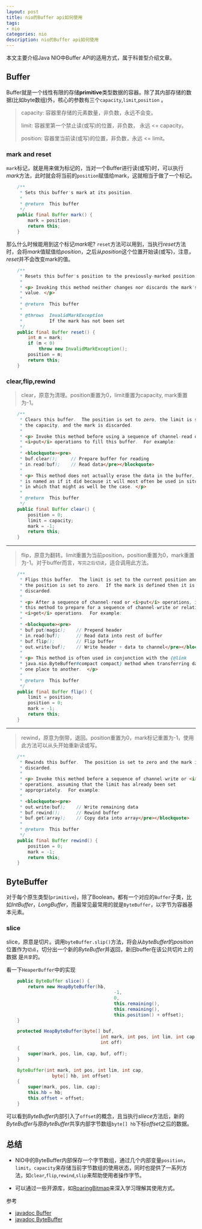 ```yaml
---
layout: post
title: nio的Buffer api如何使用
tags:
- nio
categories: nio
description: nio的Buffer api如何使用
---
```


本文主要介绍Java NIO中Buffer API的适用方式，属于科普型介绍文章。

<!-- more -->

## Buffer
Buffer就是一个线性有限的存储**primitive**类型数据的容器。除了其内部存储的数据(比如byte数组)外，核心的参数有三个`capacity`,`limit`,`position` 。

> capacity: 容器里存储的元素数量，非负数，永远不会变。
> 
> limit: 容器里第一个禁止读(或写)的位置，非负数， 永远 <= capacity。
> 
> position: 容器里当前读(或写)的位置，非负数，永远 <= limit。

### mark and reset
`mark`标记，就是用来做为标记的，当对一个Buffer进行读(或写)时，可以执行*mark*方法，此时就会将当前的`position`赋值给mark，这就相当于做了一个标记。
```java
    /**
     * Sets this buffer's mark at its position.
     *
     * @return  This buffer
     */
    public final Buffer mark() {
        mark = position;
        return this;
    }
```
那么什么时候能用到这个标记*mark*呢? `reset`方法可以用到，当执行*reset*方法时，会将*mark*值赋值给*position*，之后从*position*这个位置开始读(或写)，注意，*reset*并不会改变mark的值。
```java
    /**
     * Resets this buffer's position to the previously-marked position.
     *
     * <p> Invoking this method neither changes nor discards the mark's
     * value. </p>
     *
     * @return  This buffer
     *
     * @throws  InvalidMarkException
     *          If the mark has not been set
     */
    public final Buffer reset() {
        int m = mark;
        if (m < 0)
            throw new InvalidMarkException();
        position = m;
        return this;
    }
```

### clear,flip,rewind
> clear，原意为清理。position重置为0，limit重置为capacity, mark重置为-1。

```java
    /**
     * Clears this buffer.  The position is set to zero, the limit is set to
     * the capacity, and the mark is discarded.
     *
     * <p> Invoke this method before using a sequence of channel-read or
     * <i>put</i> operations to fill this buffer.  For example:
     *
     * <blockquote><pre>
     * buf.clear();     // Prepare buffer for reading
     * in.read(buf);    // Read data</pre></blockquote>
     *
     * <p> This method does not actually erase the data in the buffer, but it
     * is named as if it did because it will most often be used in situations
     * in which that might as well be the case. </p>
     *
     * @return  This buffer
     */
    public final Buffer clear() {
        position = 0;
        limit = capacity;
        mark = -1;
        return this;
    }
```

-----

> flip，原意为翻转。limit重置为当前position，position重置为0，mark重置为-1。对于buffer而言，`写完之后切读`，适合调用此方法。

```java
    /**
     * Flips this buffer.  The limit is set to the current position and then
     * the position is set to zero.  If the mark is defined then it is
     * discarded.
     *
     * <p> After a sequence of channel-read or <i>put</i> operations, invoke
     * this method to prepare for a sequence of channel-write or relative
     * <i>get</i> operations.  For example:
     *
     * <blockquote><pre>
     * buf.put(magic);    // Prepend header
     * in.read(buf);      // Read data into rest of buffer
     * buf.flip();        // Flip buffer
     * out.write(buf);    // Write header + data to channel</pre></blockquote>
     *
     * <p> This method is often used in conjunction with the {@link
     * java.nio.ByteBuffer#compact compact} method when transferring data from
     * one place to another.  </p>
     *
     * @return  This buffer
     */
    public final Buffer flip() {
        limit = position;
        position = 0;
        mark = -1;
        return this;
    }
```

------


> rewind，原意为倒带，退回。position重置为0，mark标记重置为-1，使用此方法可以从头开始重新读或写。

```java
    /**
     * Rewinds this buffer.  The position is set to zero and the mark is
     * discarded.
     *
     * <p> Invoke this method before a sequence of channel-write or <i>get</i>
     * operations, assuming that the limit has already been set
     * appropriately.  For example:
     *
     * <blockquote><pre>
     * out.write(buf);    // Write remaining data
     * buf.rewind();      // Rewind buffer
     * buf.get(array);    // Copy data into array</pre></blockquote>
     *
     * @return  This buffer
     */
    public final Buffer rewind() {
        position = 0;
        mark = -1;
        return this;
    }
```

## ByteBuffer
对于每个原生类型(`primitive`)，除了Boolean，都有一个对应的`Buffer`子类，比如*IntBuffer*，*LongBuffer*，而最常见最常用的就是`ByteBuffer`，以字节为容器基本元素。

### slice
slice，原意是切片。调用`byteBuffer.slip()`方法，将会从*byteBuffer*的*position*位置作为`切点`，切分出一个新的*ByteBuffer*并返回，新旧buffer在该公共切片上的数据
是`共享`的。

看一下`HeaperBuffer`中的实现
```java
    public ByteBuffer slice() {
        return new HeapByteBuffer(hb,
                                        -1,
                                        0,
                                        this.remaining(),
                                        this.remaining(),
                                        this.position() + offset);
    }

    protected HeapByteBuffer(byte[] buf,
                                   int mark, int pos, int lim, int cap,
                                   int off)
    {
        super(mark, pos, lim, cap, buf, off);
    }

    ByteBuffer(int mark, int pos, int lim, int cap,  
                 byte[] hb, int offset)
    {
        super(mark, pos, lim, cap);
        this.hb = hb;
        this.offset = offset;
    }
```
可以看到*ByteBuffer*内部引入了`offset`的概念，且当执行*sliece*方法后，新的*ByteBuffer*与原*ByteBuffer*共享内部字节数组`byte[] hb`下标*offset*之后的数据。


## 总结

- NIO中的ByteBuffer内部保存一个字节数组，通过几个内部变量`position`，`limit`，`capacity`来存储当前字节数组的使用状态，同时也提供了一系列方法，如`clear`,`flip`,`rewind`,`slip`来帮助使用者操作字节。

- 可以通过一些开源库，如[RoaringBitmap](https://github.com/RoaringBitmap/RoaringBitmap)来深入学习理解其使用方式。


参考

- [javadoc Buffer](https://docs.oracle.com/javase/8/docs/api/java/nio/Buffer.html)
- [javadoc ByteBuffer](https://docs.oracle.com/javase/8/docs/api/java/nio/ByteBuffer.html)

